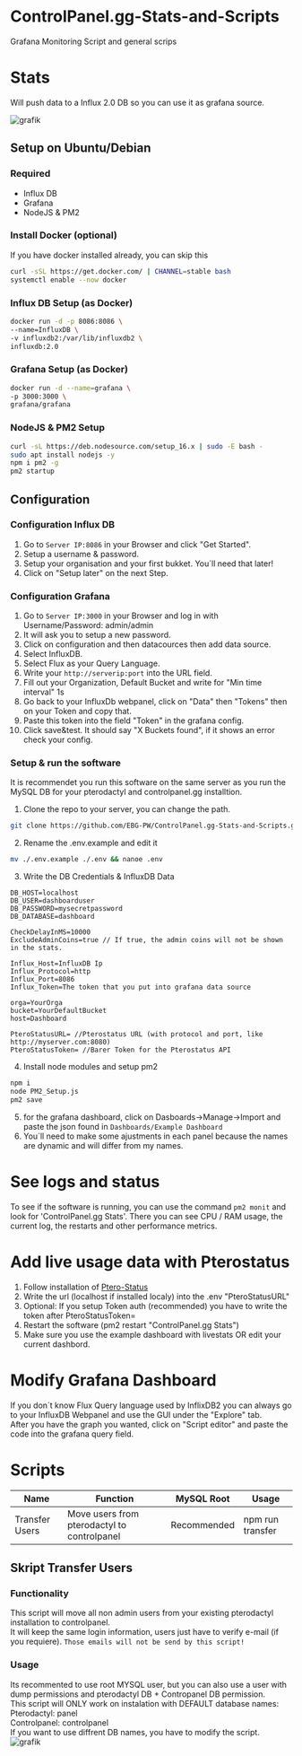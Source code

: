 # ControlPanel.gg-Stats-and-Scripts
 Grafana Monitoring Script and general scrips

# Stats
Will push data to a Influx 2.0 DB so you can use it as grafana source.  

![grafik](https://user-images.githubusercontent.com/35345288/143792952-34173d4c-ad4b-4e54-8c2e-57d145c0ac89.png)


## Setup on Ubuntu/Debian
### Required
- Influx DB
- Grafana
- NodeJS & PM2

### Install Docker (optional)
If you have docker installed already, you can skip this
```sh
curl -sSL https://get.docker.com/ | CHANNEL=stable bash
systemctl enable --now docker
```

### Influx DB Setup (as Docker)
```sh
docker run -d -p 8086:8086 \
--name=InfluxDB \
-v influxdb2:/var/lib/influxdb2 \
influxdb:2.0
```

### Grafana Setup (as Docker)
```sh
docker run -d --name=grafana \
-p 3000:3000 \
grafana/grafana
```

### NodeJS & PM2 Setup
```sh
curl -sL https://deb.nodesource.com/setup_16.x | sudo -E bash -
sudo apt install nodejs -y
npm i pm2 -g
pm2 startup
```

## Configuration

### Configuration Influx DB
1. Go to `Server IP:8086` in your Browser and click "Get Started".  
2. Setup a username & password.  
3. Setup your organisation and your first bukket. You´ll need that later!  
4. Click on "Setup later" on the next Step.  

### Configuration Grafana
1. Go to `Server IP:3000` in your Browser and log in with Username/Password: admin/admin     
2. It will ask you to setup a new password.    
3. Click on configuration and then datacources then add data source.  
4. Select InfluxDB.
5. Select Flux as your Query Language.
6. Write your `http://serverip:port` into the URL field.  
7. Fill out your Organization, Default Bucket and write for "Min time interval" 1s  
8. Go back to your InfluxDb webpanel, click on "Data" then "Tokens" then on your Token and copy that.  
9. Paste this token into the field "Token" in the grafana config.  
10. Click save&test. It should say "X Buckets found", if it shows an error check your config.  

### Setup & run the software
It is recommendet you run this software on the same server as you run the MySQL DB for your pterodactyl and controlpanel.gg installtion.
1. Clone the repo to your server, you can change the path.
```sh
git clone https://github.com/EBG-PW/ControlPanel.gg-Stats-and-Scripts.git /etc/ControlPanelStats/ && cd /etc/ControlPanelStats/
```
2. Rename the .env.example and edit it
```sh
mv ./.env.example ./.env && nanoe .env
```
3. Write the DB Credentials & InfluxDB Data
```env
DB_HOST=localhost
DB_USER=dashboarduser
DB_PASSWORD=mysecretpassword
DB_DATABASE=dashboard

CheckDelayInMS=10000
ExcludeAdminCoins=true // If true, the admin coins will not be shown in the stats.

Influx_Host=InfluxDB Ip
Influx_Protocol=http
Influx_Port=8086
Influx_Token=The token that you put into grafana data source

orga=YourOrga
bucket=YourDefaultBucket
host=Dashboard

PteroStatusURL= //Pterostatus URL (with protocol and port, like http://myserver.com:8080)
PteroStatusToken= //Barer Token for the Pterostatus API
```
4. Install node modules and setup pm2
```sh
npm i
node PM2_Setup.js
pm2 save
```
5. for the grafana dashboard, click on Dasboards->Manage->Import and paste the json found in `Dashboards/Example Dashboard`
6. You´ll need to make some ajustments in each panel because the names are dynamic and will differ from my names.

# See logs and status
To see if the software is running, you can use the command `pm2 monit` and look for 'ControlPanel.gg Stats'.   There you can see CPU / RAM usage, the current log, the restarts and other performance metrics.  

# Add live usage data with Pterostatus
1. Follow installation of [Ptero-Status](https://github.com/BlueFox-Development/Ptero-Status)
2. Write the url (localhost if installed localy) into the .env "PteroStatusURL"  
3. Optional: If you setup Token auth (recommended) you have to write the token after PteroStatusToken=  
4. Restart the software (pm2 restart "ControlPanel.gg Stats")  
5. Make sure you use the example dashboard with livestats OR edit your current dashbord.  

# Modify Grafana Dashboard
If you don´t know Flux Query language used by InflixDB2 you can always go to your InfluxDB Webpanel and use the GUI under the "Explore" tab.  
After you have the graph you wanted, click on "Script editor" and paste the code into the grafana query field.

# Scripts

| Name  | Function | MySQL Root| Usage |
| ------------- | ------------- | ------------- | ------------- |
| Transfer Users  | Move users from pterodactyl to controlpanel  | Recommended | npm run transfer |

## Skript Transfer Users
### Functionality
This script will move all non admin users from your existing pterodactyl installation to controlpanel.  
It will keep the same login information, users just have to verify e-mail (if you requiere). `Those emails will not be send by this script!`  
### Usage
Its recommented to use root MYSQL user, but you can also use a user with dump permissions and pterodactyl DB + Contropanel DB permission.  
This script will ONLY work on instalation with DEFAULT database names:  
Pterodactyl: panel  
Controlpanel: controlpanel  
If you want to use diffrent DB names, you have to modify the script.  
![grafik](https://user-images.githubusercontent.com/35345288/142738167-358c14a8-02f1-43c4-b522-d1fa7c3d3dc9.png)
